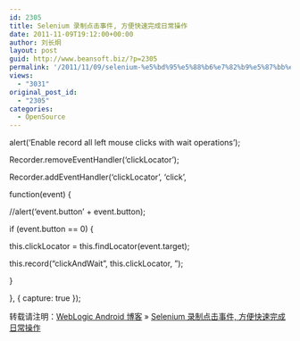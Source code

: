 ```yaml
---
id: 2305
title: Selenium 录制点击事件, 方便快速完成日常操作
date: 2011-11-09T19:12:00+00:00
author: 刘长炯
layout: post
guid: http://www.beansoft.biz/?p=2305
permalink: '/2011/11/09/selenium-%e5%bd%95%e5%88%b6%e7%82%b9%e5%87%bb%e4%ba%8b%e4%bb%b6-%e6%96%b9%e4%be%bf%e5%bf%ab%e9%80%9f%e5%ae%8c%e6%88%90%e6%97%a5%e5%b8%b8%e6%93%8d%e4%bd%9c/'
views:
  - "3031"
original_post_id:
  - "2305"
categories:
  - OpenSource
---
```

alert(&#8216;Enable record all left mouse clicks with wait operations&#8217;);
  
Recorder.removeEventHandler(&#8216;clickLocator&#8217;);
  
Recorder.addEventHandler(&#8216;clickLocator&#8217;, &#8216;click&#8217;,
  
function(event) {
  
//alert(&#8216;event.button&#8217; + event.button);
  
if (event.button == 0) {
  
this.clickLocator = this.findLocator(event.target);
  
this.record(&#8220;clickAndWait&#8221;, this.clickLocator, &#8221;);
  
}
  
}, { capture: true });

转载请注明：[WebLogic Android 博客](http://www.beansoft.biz) &raquo; [Selenium 录制点击事件, 方便快速完成日常操作](http://www.beansoft.biz/2011/11/09/selenium-%e5%bd%95%e5%88%b6%e7%82%b9%e5%87%bb%e4%ba%8b%e4%bb%b6-%e6%96%b9%e4%be%bf%e5%bf%ab%e9%80%9f%e5%ae%8c%e6%88%90%e6%97%a5%e5%b8%b8%e6%93%8d%e4%bd%9c/)